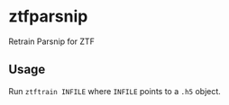 # ztfparsnip
Retrain Parsnip for ZTF

## Usage
Run `ztftrain INFILE` where `INFILE` points to a `.h5` object.